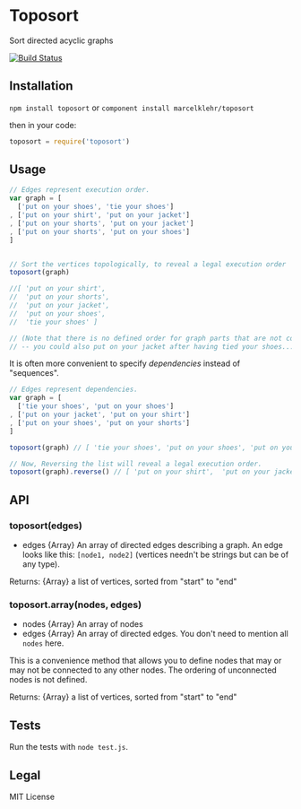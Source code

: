 # Toposort

Sort directed acyclic graphs

[![Build Status](https://travis-ci.org/marcelklehr/toposort.png)](https://travis-ci.org/marcelklehr/toposort)

## Installation

`npm install toposort` or `component install marcelklehr/toposort`  

then in your code:

```js
toposort = require('toposort')
```

## Usage

```js
// Edges represent execution order.
var graph = [
  ['put on your shoes', 'tie your shoes']
, ['put on your shirt', 'put on your jacket']
, ['put on your shorts', 'put on your jacket']
, ['put on your shorts', 'put on your shoes']
]


// Sort the vertices topologically, to reveal a legal execution order
toposort(graph)

//[ 'put on your shirt',
//  'put on your shorts',
//  'put on your jacket',
//  'put on your shoes',
//  'tie your shoes' ]

// (Note that there is no defined order for graph parts that are not connected
// -- you could also put on your jacket after having tied your shoes...)
```


It is often more convenient to specify *dependencies* instead of "sequences".
```js
// Edges represent dependencies.
var graph = [
  ['tie your shoes', 'put on your shoes']
, ['put on your jacket', 'put on your shirt']
, ['put on your shoes', 'put on your shorts']
]

toposort(graph) // [ 'tie your shoes', 'put on your shoes', 'put on your shorts', 'put on your jacket',  'put on your shirt' ]

// Now, Reversing the list will reveal a legal execution order.
toposort(graph).reverse() // [ 'put on your shirt',  'put on your jacket',  'put on your shorts',  'put on your shoes',  'tie your shoes' ]
```

## API

### toposort(edges)

+ edges {Array} An array of directed edges describing a graph. An edge looks like this: `[node1, node2]` (vertices needn't be strings but can be of any type).

Returns: {Array} a list of vertices, sorted from "start" to "end"

### toposort.array(nodes, edges)

+ nodes {Array} An array of nodes
+ edges {Array} An array of directed edges. You don't need to mention all `nodes` here.

This is a convenience method that allows you to define nodes that may or may not be connected to any other nodes. The ordering of unconnected nodes is not defined.

Returns: {Array} a list of vertices, sorted from "start" to "end"

## Tests

Run the tests with `node test.js`.

## Legal

MIT License